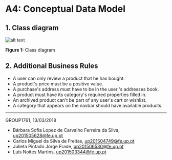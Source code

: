 # A4: Conceptual Data Model

## 1. Class diagram

![alt text](https://github.com/literallysofia/lbaw1761/blob/master/artefacts/a4/Main.jpg "Figure 1")  

**Figure 1:** Class diagram
## 2. Additional Business Rules

* A user can only review a product that he has bought.
* A product's price must be a positive value.
* A purchase's address must have to be in the user 's addresses book.
* A product must have its category's required properties filled in.
* An archived product can't be part of any user's cart or wishlist.
* A category that appears on the navbar should have available products.


***

GROUP1761, 13/03/2018
 
* Bárbara Sofia Lopez de Carvalho Ferreira da Silva, up201505628@fe.up.pt
* Carlos Miguel da Silva de Freitas, up201504749@fe.up.pt
* Julieta Pintado Jorge Frade, up201506530@fe.up.pt
* Luís Noites Martins, up201503344@fe.up.pt
